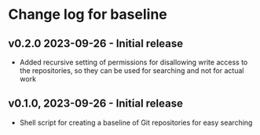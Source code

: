# Change log for baseline

## v0.2.0 2023-09-26 - Initial release

- Added recursive setting of permissions for disallowing write access to the repositories, so they can be used for searching and not for actual work

## v0.1.0, 2023-09-26 - Initial release

- Shell script for creating a baseline of Git repositories for easy searching
